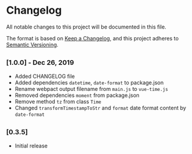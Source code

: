 # Changelog
All notable changes to this project will be documented in this file.

The format is based on [Keep a Changelog](https://keepachangelog.com/zh-TW/1.0.0/),
and this project adheres to [Semantic Versioning](https://semver.org/lang/zh-TW/).

## <sub>[1.0.0] - Dec 26, 2019</sub>
- Added CHANGELOG file
- Added dependencies `datetime`, `date-format` to package.json
- Rename webpact output filename from `main.js` to `vue-time.js`
- Removed dependencies `moment` from package.json
- Remove method `tz` from class `Time`
- Changed `transformTimestampToStr` and `format` date format content by `date-format`

## <sub>[0.3.5]</sub>
- Initial release

